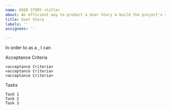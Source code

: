 ```yaml
---
name: USER STORY <title>
about: An efficient way to product a User Story & build the project's structure.
title: User Story
labels: ''
assignees: ''

---
```


In order to <receive benefits> as a <role>, I can <capability>

Acceptance Criteria

```
<acceptance Criteria>
<acceptance Criteria>
<acceptance Criteria>
```

Tasks

```
Task 1
Task 2
Task 3
```
